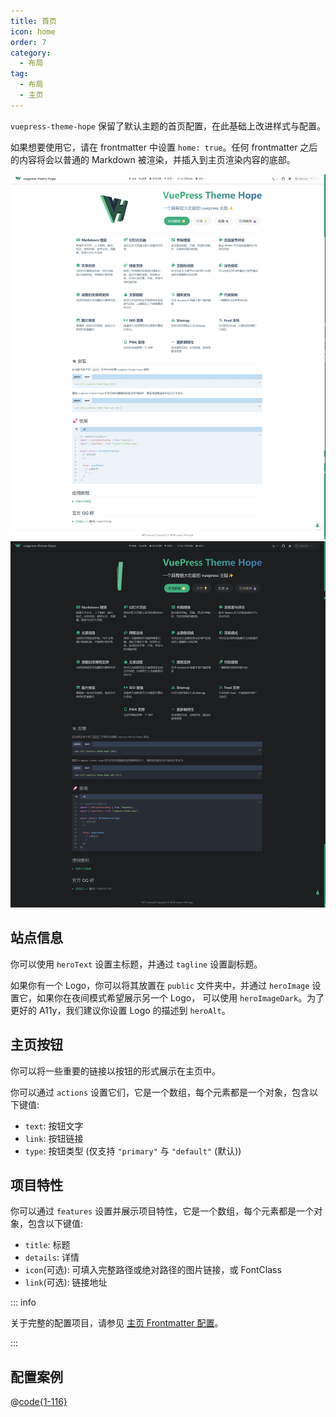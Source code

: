 ```yaml
---
title: 首页
icon: home
order: 7
category:
  - 布局
tag:
  - 布局
  - 主页
---
```


`vuepress-theme-hope` 保留了默认主题的首页配置，在此基础上改进样式与配置。

如果想要使用它，请在 frontmatter 中设置 `home: true`。任何 frontmatter 之后的内容将会以普通的 Markdown 被渲染，并插入到主页渲染内容的底部。

![首页截图](./assets/home-light.jpg#light)
![首页截图](./assets/home-dark.jpg#dark)

<!-- more -->

## 站点信息

你可以使用 `heroText` 设置主标题，并通过 `tagline` 设置副标题。

如果你有一个 Logo，你可以将其放置在 `public` 文件夹中，并通过 `heroImage` 设置它，如果你在夜间模式希望展示另一个 Logo， 可以使用 `heroImageDark`。为了更好的 A11y，我们建议你设置 Logo 的描述到 `heroAlt`。

## 主页按钮

你可以将一些重要的链接以按钮的形式展示在主页中。

你可以通过 `actions` 设置它们，它是一个数组，每个元素都是一个对象，包含以下键值:

- `text`: 按钮文字
- `link`: 按钮链接
- `type`: 按钮类型 (仅支持 `"primary"` 与 `"default"` (默认))

## 项目特性

你可以通过 `features` 设置并展示项目特性，它是一个数组，每个元素都是一个对象，包含以下键值:

- `title`: 标题
- `details`: 详情
- `icon`(可选): 可填入完整路径或绝对路径的图片链接，或 FontClass
- `link`(可选): 链接地址

::: info

关于完整的配置项目，请参见 [主页 Frontmatter 配置](../../config/frontmatter/home.md)。

:::

## 配置案例

@[code{1-116}](../../README.md)
